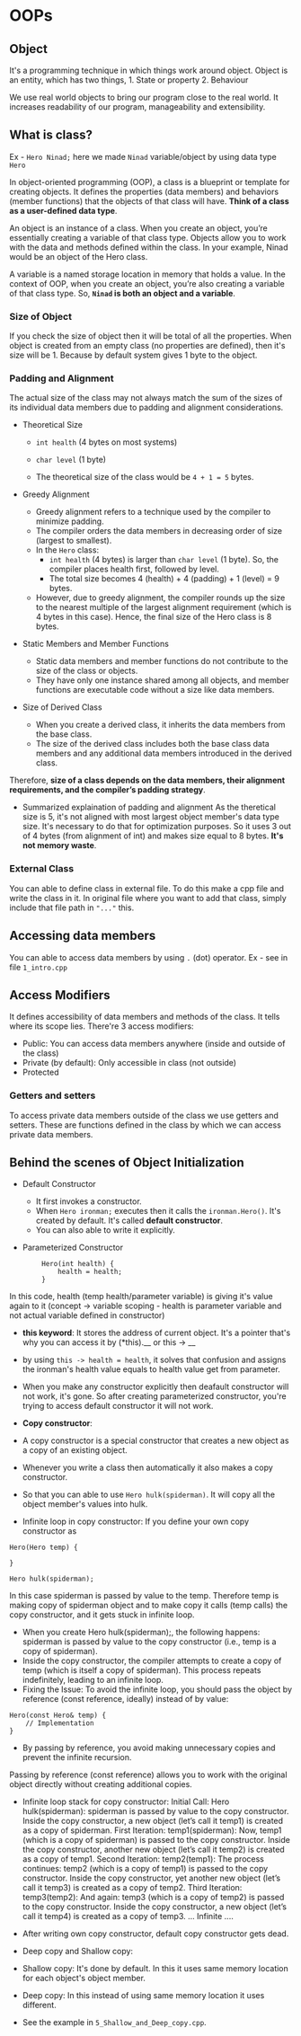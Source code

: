 # OOPs

## Object
It's a programming technique in which things work around object.
Object is an entity, which has two things, 
    1. State or property
    2. Behaviour

We use real world objects to bring our program close to the real world. It increases readability of our program, manageability and extensibility.

## What is class?
Ex - `Hero Ninad;` here we made `Ninad` variable/object by using data type `Hero`

In object-oriented programming (OOP), a class is a blueprint or template for creating objects. It defines the properties (data members) and behaviors (member functions) that the objects of that class will have. **Think of a class as a user-defined data type**.

An object is an instance of a class. When you create an object, you’re essentially creating a variable of that class type. Objects allow you to work with the data and methods defined within the class. In your example, Ninad would be an object of the Hero class.

A variable is a named storage location in memory that holds a value. In the context of OOP, when you create an object, you’re also creating a variable of that class type. So, **`Ninad` is both an object and a variable**.

### Size of Object
If you check the size of object then it will be total of all the properties. 
When object is created from an empty class (no properties are defined), then it's size will be 1. Because by default system gives 1 byte to the object.

### Padding and Alignment
 The actual size of the class may not always match the sum of the sizes of its individual data members due to padding and alignment considerations.

- Theoretical Size
    - `int health` (4 bytes on most systems)
    - `char level` (1 byte)
    
    - The theoretical size of the class would be `4 + 1 = 5` bytes.

- Greedy Alignment
    - Greedy alignment refers to a technique used by the compiler to minimize padding.
    - The compiler orders the data members in decreasing order of size (largest to smallest).
    - In the `Hero` class:
        - `int health` (4 bytes) is larger than `char level` (1 byte).
    So, the compiler places health first, followed by level.
        - The total size becomes 4 (health) + 4 (padding) + 1 (level) = 9 bytes.
    - However, due to greedy alignment, the compiler rounds up the size to the nearest multiple of the largest alignment requirement (which is 4 bytes in this case).
    Hence, the final size of the Hero class is 8 bytes.

- Static Members and Member Functions
    - Static data members and member functions do not contribute to the size of the class or objects.
    - They have only one instance shared among all objects, and member functions are executable code without a size like data members.

- Size of Derived Class
    - When you create a derived class, it inherits the data members from the base class.
    - The size of the derived class includes both the base class data members and any additional data members introduced in the derived class.

Therefore, **size of a class depends on the data members, their alignment requirements, and the compiler’s padding strategy**.

- Summarized explaination of padding and alignment
As the theretical size is 5, it's not aligned with most largest object member's data type size. It's necessary to do that for optimization purposes. So it uses 3 out of 4 bytes (from alignment of int) and makes size equal to 8 bytes. 
**It's not memory waste**.

### External Class
You can able to define class in external file. To do this make a cpp file and write the class in it. In original file where you want to add that class, simply include that file path in `"..."` this.

## Accessing data members
You can able to access data members by using `.` (dot) operator.
Ex - see in file `1_intro.cpp`

## Access Modifiers
It defines accessibility of data members and methods of the class. It tells where its scope lies.
There're 3 access modifiers:
- Public: You can access data members anywhere (inside and outside of the class)
- Private (by default): Only accessible in class (not outside)
- Protected

### Getters and setters
To access private data members outside of the class we use getters and setters. These are functions defined in the class by which we can access private data members.

## Behind the scenes of Object Initialization
- Default Constructor
    - It first invokes a constructor.
    - When `Hero ironman;` executes then it calls the `ironman.Hero()`. It's created by default. It's called **default constructor**.
    - You can also able to write it explicitly.

- Parameterized Constructor
```
        Hero(int health) {
            health = health;
        }
```
In this code, health (temp health/parameter variable) is giving it's value again to it (concept -> variable scoping - health is parameter variable and not actual variable defined in constructor)

- **this keyword**: It stores the address of current object. It's a pointer that's why you can access it by (*this).__ or this -> __
- by using `this -> health = health`, it solves that confusion and assigns the ironman's health value equals to health value get from parameter.

- When you make any constructor explicitly then deafault constructor will not work, it's gone. So after creating parameterized constructor, you're trying to access default constructor it will not work.

- **Copy constructor**: 
- A copy constructor is a special constructor that creates a new object as a copy of an existing object.
- Whenever you write a class then automatically it also makes a copy constructor.
- So that you can able to use `Hero hulk(spiderman)`. It will copy all the object member's values into hulk.

- Infinite loop in copy constructor: If you define your own copy constructor as
```
Hero(Hero temp) {

}

Hero hulk(spiderman);
```

In this case spiderman is passed by value to the temp. Therefore temp is making copy of spiderman object and to make copy it calls (temp calls) the copy constructor, and it gets stuck in infinite loop.

- When you create Hero hulk(spiderman);, the following happens:
spiderman is passed by value to the copy constructor (i.e., temp is a copy of spiderman).
- Inside the copy constructor, the compiler attempts to create a copy of temp (which is itself a copy of spiderman).
This process repeats indefinitely, leading to an infinite loop.
- Fixing the Issue:
To avoid the infinite loop, you should pass the object by reference (const reference, ideally) instead of by value:
```
Hero(const Hero& temp) {
    // Implementation
}
```

- By passing by reference, you avoid making unnecessary copies and prevent the infinite recursion.

Passing by reference (const reference) allows you to work with the original object directly without creating additional copies.

- Infinite loop stack for copy constructor:
Initial Call:
Hero hulk(spiderman):
spiderman is passed by value to the copy constructor.
Inside the copy constructor, a new object (let’s call it temp1) is created as a copy of spiderman.
First Iteration:
temp1(spiderman):
Now, temp1 (which is a copy of spiderman) is passed to the copy constructor.
Inside the copy constructor, another new object (let’s call it temp2) is created as a copy of temp1.
Second Iteration:
temp2(temp1):
The process continues:
temp2 (which is a copy of temp1) is passed to the copy constructor.
Inside the copy constructor, yet another new object (let’s call it temp3) is created as a copy of temp2.
Third Iteration:
temp3(temp2):
And again:
temp3 (which is a copy of temp2) is passed to the copy constructor.
Inside the copy constructor, a new object (let’s call it temp4) is created as a copy of temp3.
... Infinite ....

- After writing own copy constructor, default copy constructor gets dead.


- Deep copy and Shallow copy:
- Shallow copy: It's done by default. In this it uses same memory location for each object's object member.
- Deep copy: In this instead of using same memory location it uses different. 
- See the example in `5_Shallow_and_Deep_copy.cpp`.